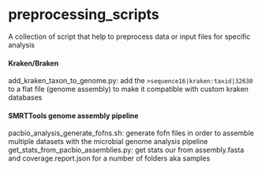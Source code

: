# preprocessing_scripts

A collection of script that help to preprocess data or input files for specific analysis  



#### Kraken/Braken  

add_kraken_taxon_to_genome.py: add the `>sequence16|kraken:taxid|32630` to a flat file (genome assembly) to make it compatible with custom kraken databases  
#### SMRTTools genome assembly pipeline  

pacbio_analysis_generate_fofns.sh: generate fofn files in order to assemble multiple datasets with the microbial genome analysis pipeline  
get_stats_from_pacbio_assemblies.py: get stats our from assembly.fasta and coverage.report.json for a number of folders aka samples

